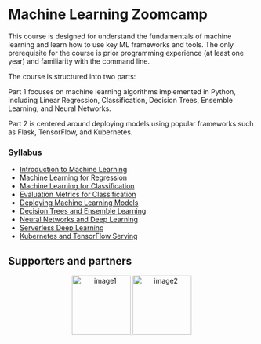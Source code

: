 # Machine Learning Zoomcamp

This course is designed for understand the fundamentals of machine learning and learn how to use key ML frameworks and tools. The only prerequisite for the course is prior programming experience (at least one year) and familiarity with the command line.

The course is structured into two parts:

Part 1 focuses on machine learning algorithms implemented in Python, including Linear Regression, Classification, Decision Trees, Ensemble Learning, and Neural Networks. 

Part 2 is centered around deploying models using popular frameworks such as Flask, TensorFlow, and Kubernetes.


### Syllabus 

- [Introduction to Machine Learning](https://github.com/dimasrepo/DTC-ML-Zoomcamp/tree/main/Course/I.%20Introduction%20to%20Machine%20Learning)
- [Machine Learning for Regression](https://github.com/dimasrepo/DTC-ML-Zoomcamp/tree/main/Course/II.%20Machine%20Learning%20for%20Regression%20Model)
- [Machine Learning for Classification](https://github.com/dimasrepo/DTC-ML-Zoomcamp/tree/main/Course/III.%20Machine%20Learning%20for%20Classification)
- [Evaluation Metrics for Classification](https://github.com/dimasrepo/DTC-ML-Zoomcamp/tree/main/Course/IV.%20Evaluation%20Metrics%20for%20Classification)
- [Deploying Machine Learning Models](https://github.com/dimasrepo/DTC-ML-Zoomcamp/tree/main/Course/V.%20Deploying%20Machine%20Learning%20Models)
- [Decision Trees and Ensemble Learning](https://github.com/dimasrepo/DTC-ML-Zoomcamp/tree/main/Course/VI.%20Decision%20Trees%20and%20Ensemble%20Learning)
- [Neural Networks and Deep Learning](https://github.com/dimasrepo/DTC-ML-Zoomcamp/tree/main/Course/VII.%20Neural%20Networks%20and%20Deep%20Learning)
- [Serverless Deep Learning](https://github.com/dimasrepo/DTC-ML-Zoomcamp/tree/main/Course/VIII.%20Serverless%20Deep%20Learning)
- [Kubernetes and TensorFlow Serving](https://github.com/dimasrepo/DTC-ML-Zoomcamp/tree/main/Course/X.%20KServe)

<!--
## Taking the course

### 2024 cohort

We start the course again in September 2024

* 16 September, 17:00 Berlin time
* [Sign up here](https://airtable.com/shryxwLd0COOEaqXo)
* Register at [DataTalks.Club](https://DataTalks.Club/slack.html) and join the `#course-ml-zoomcamp` channel 
* Join the [course telegram channel](https://t.me/mlzoomcamp)
* Subscribe to the [public google calendar](https://calendar.google.com/calendar/?cid=cGtjZ2tkbGc1OG9yb2lxa2Vwc2g4YXMzMmNAZ3JvdXAuY2FsZW5kYXIuZ29vZ2xlLmNvbQ) (subscribing works from desktop only)
* [Tweet about it](https://ctt.ac/XZ6b9)
* If you have questions, check [FAQ](https://docs.google.com/document/d/1LpPanc33QJJ6BSsyxVg-pWNMplal84TdZtq10naIhD8/edit)
* All the materials specific to the 2024 will be in [the 2024 cohort folder](./cohorts/2024/) 


### Self-paced mode

You can take the course at your own pace. All the materials are freely available, and you can start learning at any time.

To take the best out of this course, we recommened this:

* Register at [DataTalks.Club](https://DataTalks.Club) and join the `#course-ml-zoomcamp` channel 
* For each module, watch the videos and work through the code
* If you have any questions, ask them in the `#course-ml-zoomcamp` channel in Slack
* Do homework. There are solutions, but we advise to first attempt the homework yourself, and after that check the solutions
* Do at least one project. Two is better. Only this way you can make sure you're really learning. If you need feedback, use the `#course-ml-zoomcamp` channel

Of course, you can take each module independently.

### Prerequisites

* Prior programming experience (at least 1+ year)
* Being comfortable with command line 
* No prior exposure to machine learning is required

Nice to have but not mandatory

* Python (but you can learn it during the course)
* Prior exposure to linear algebra will be helpful (e.g. you studied it in college but forgot)

## Asking questions

The best way to get support is to use [DataTalks.Club's Slack](https://datatalks.club/slack.html). Join the [`#course-ml-zoomcamp`](https://app.slack.com/client/T01ATQK62F8/C0288NJ5XSA) channel.

To make discussions in Slack more organized:

* Follow [these recommendations](asking-questions.md) when asking for help
* Read the [DataTalks.Club community guidelines](https://datatalks.club/slack/guidelines.html)

> We encourage [Learning in Public](learning-in-public.md)

-->
## Supporters and partners


<p align="center">
  <a href="https://datatalks.club/">
    <img height="120" src="https://github.com/user-attachments/assets/a77e79fb-4ac0-4b51-a8e0-bd7c3e3b35e7" alt="image1">
  </a>
  <a href="https://saturncloud.io/">
    <img height="120" src="https://github.com/DataTalksClub/llm-zoomcamp/raw/main/images/saturn-cloud.png" alt="image2">
  </a>
</p>



